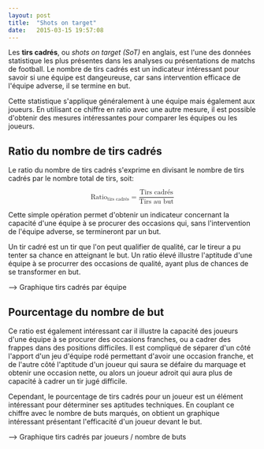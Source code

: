 ```yaml
---
layout: post
title:  "Shots on target"
date:   2015-03-15 19:57:08
---
```


<script type="text/javascript"
  src="http://cdn.mathjax.org/mathjax/latest/MathJax.js?config=TeX-AMS-MML_HTMLorMML">
</script>

<script type="text/javascript">
    MathJax.Hub.Config({
      "HTML-CSS": {
        preferredFont: "STIX"
      }
    });
</script>

Les **tirs cadrés**, ou *shots on target (SoT)* en anglais, est l'une des données statistique les plus présentes dans les analyses ou présentations de matchs de football. Le nombre de tirs cadrés est un indicateur intéressant pour savoir si une équipe est dangeureuse, car sans intervention efficace de l'équipe adverse, il se termine en but.

Cette statistique s'applique généralement à une équipe mais également aux joueurs. En utilisant ce chiffre en ratio avec une autre mesure, il est possible d'obtenir des mesures intéressantes pour comparer les équipes ou les joueurs.

## Ratio du nombre de tirs cadrés

Le ratio du nombre de tirs cadrés s'exprime en divisant le nombre de tirs cadrés par le nombre total de tirs, soit:

<math display='block'>
    <mrow>
        <msub>
            <mi>Ratio</mi>
            <mn>tirs cadrés</mn>
        </msub>
        <mo>=</mo>
        <mfrac>
            <mrow>
                <msub>
                    <mi>Tirs cadrés</mi>
                </msub>
            </mrow>
            <mrow>
                <msub>
                    <mi>Tirs au but</mi>
                </msub>
            </mrow>
        </mfrac>
    </mrow>
</math>

Cette simple opération permet d'obtenir un indicateur concernant la capacité d'une équipe à se procurer des occasions qui, sans l'intervention de l'équipe adverse, se termineront par un but.

Un tir cadré est un tir que l'on peut qualifier de qualité, car le tireur a pu tenter sa chance en atteignant le but. Un ratio élevé illustre l'aptitude d'une équipe à se procurrer des occasions de qualité, ayant plus de chances de se transformer en but.

 --> Graphique tirs cadrés par équipe

## Pourcentage du nombre de but

Ce ratio est également intéressant car il illustre la capacité des joueurs d'une équipe à se procurer des occasions franches, ou a cadrer des frappes dans des positions difficiles. Il est compliqué de séparer d'un côté l'apport d'un jeu d'équipe rodé permettant d'avoir une occasion franche, et de l'autre côté l'aptitude d'un joueur qui saura se défaire du marquage et obtenir une occasion nette, ou alors un joueur adroit qui aura plus de capacité à cadrer un tir jugé difficile.

Cependant, le pourcentage de tirs cadrés pour un joueur est un élément intéressant pour déterminer ses aptitudes techniques. En couplant ce chiffre avec le nombre de buts marqués, on obtient un graphique intéressant présentant l'efficacité d'un joueur devant le but.

--> Graphique tirs cadrés par joueurs / nombre de buts